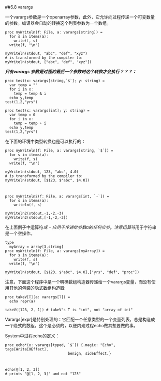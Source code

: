 ##6.8 varargs

一个varargs参数是一个openarray参数，此外，它允许向过程传递一个可变数量的参数。编译器会自动的转换这个列表参数为一个数组。

    proc myWriteln(f: File, a: varargs[string]) =
      for s in items(a):
        write(f, s)
      write(f, "\n")
    
    myWriteln(stdout, "abc", "def", "xyz")
    # is transformed by the compiler to:
    myWriteln(stdout, ["abc", "def", "xyz"])

***只有varargs 参数是过程的最后一个参数时这个转换才会执行？？？：***

    proc test(x: varargs[string,`$`]; y: string) = 
      var temp = ""
      for i in x:
        temp = temp & i 
      echo y,temp
    test(1,2,"yrs")
    
    proc test(x: varargs[int]; y: string) = 
      var temp = 0
      for i in x:
        temp = temp + i
      echo y,temp
    test(1,2,"yrs")
    


在下面的环境中类型转换也是可以执行的：

    proc myWriteln(f: File, a: varargs[string, `$`]) =
      for s in items(a):
        write(f, s)
      write(f, "\n")
    
    myWriteln(stdout, 123, "abc", 4.0)
    # is transformed by the compiler to:
    myWriteln(stdout, [$123, $"abc", $4.0])

#
    proc myWriteln2(f: File, a: varargs[int, `-`]) =
      for s in items(a):
        writeln(f, s)
    
    myWriteln2(stdout,-1,-2,-3)
    myWriteln2(stdout,[-1,-2,-3])


在上面例子中运算符$或 - 应用于传递给参数a的任何实参。注意运算符$用于字符串是一个空操作。

    type
      myArray = array[3,string]
    proc myWriteln(f: File, a: varargs[myArray]) =
      for s in items(a):
        write(f, s)
      write(f, "\n")
    
    myWriteln(stdout, [$123, $"abc", $4.0],["yrs", "def", "proc"])



注意，下面这个程序中是一个明确数组构造器传递给一个varargs变量，而没有使用其他的包装的隐式数组构造器:


    proc takeV[T](a: varargs[T]) = 
      echo repr(a)
    
    takeV([123, 2, 1]) # takeV's T is "int", not "array of int"


Varargs[expr]是特别处理的：它匹配一个任意类型的一个变量列表，总是构造成一个隐式的数组。这个是必须的，以便内建过程echo做其想要做的事。

System中过程echo的定义：

    proc echo*(x: varargs[typed, `$`]) {.magic: "Echo", tags[WriteIOEffect],
                                 benign, sideEffect.}

#
    echo(@[1, 2, 3]) 
    # prints "@[1, 2, 3]" and not "123"